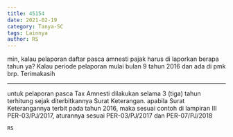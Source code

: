 ```yaml
---
title: 45154
date: 2021-02-19
category: Tanya-SC
tags: Lainnya
author: RS
---
```


min, kalau pelaporan daftar pasca amnesti pajak harus di laporkan berapa tahun ya? Kalau periode pelaporan mulai bulan 9 tahun 2016 dan ada di pmk brp. Terimakasih

---

untuk pelaporan pasca Tax Amnesti dilakukan selama 3 (tiga) tahun terhitung sejak diterbitkannya Surat Keterangan. apabila Surat Keterangannya terbit pada tahun 2016, maka sesuai contoh di lampiran III PER-03/PJ/2017, aturannya sesuai PER-03/PJ/2017 dan PER-07/PJ/2018

`RS`

